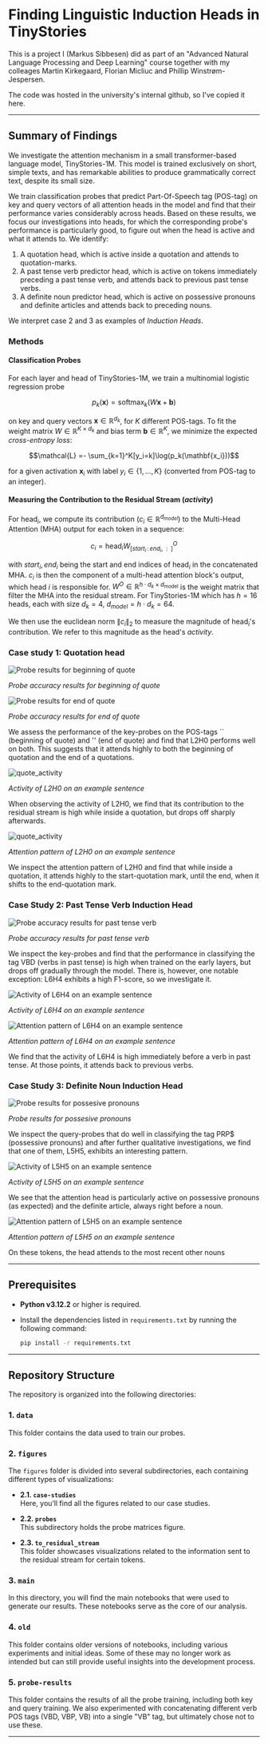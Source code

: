 # Finding Linguistic Induction Heads in TinyStories

This is a project I (Markus Sibbesen) did as part of an "Advanced Natural Language Processing and Deep Learning" course together with my colleages Martin Kirkegaard, Florian Micliuc and Phillip Winstrøm-Jespersen. 

The code was hosted in the university's internal github, so I've copied it here.

---

## Summary of Findings


We investigate the attention mechanism in a small transformer-based language model, TinyStories-1M. This model is trained exclusively on short, simple texts, and has remarkable abilities to produce grammatically correct text, despite its small size. 

We train classification probes that predict Part-Of-Speech tag (POS-tag) on key and query vectors of all attention heads in the model and find that their performance varies considerably across heads. Based on these results, we focus our investigations into heads, for which the corresponding probe's performance is particularly good, to figure out when the head is active and what it attends to. We identify: 
1. A quotation head, which is active inside a quotation and attends to quotation-marks.
2. A past tense verb predictor head, which is active on tokens immediately preceding a past tense verb, and attends back to previous past tense verbs.
3. A definite noun predictor head, which is active on possessive pronouns and definite articles and attends back to preceding nouns.

We interpret case 2 and 3 as examples of *Induction Heads*.


### Methods

#### Classification Probes

For each layer and head of TinyStories-1M, we train a multinomial logistic regression probe 
```math
p_k(\mathbf{x}) = \mathrm{softmax}_k(W\mathbf{x} + \mathbf{b})
```
on key and query vectors $`\mathbf{x} \in \mathbb{R}^{d_k}`$, for $K$ different POS-tags. To fit the weight matrix $W \in \mathbb{R}^{K\times {d_k}}$ and bias term $\mathbf{b} \in \mathbb{R}^K$, we minimize the expected *cross-entropy loss*:
```math
\mathcal{L} =- \sum_{k=1}^K[y_i=k]\log(p_k(\mathbf{x_i}))
```
for a given activation $\mathbf{x}_i$ with label $y_i\in\{1, \dots, K\}$ (converted from POS-tag to an integer).


#### Measuring the Contribution to the Residual Stream (*activity*)

For $`\mathrm{head}_i`$, we compute its contribution ($c_{i} \in \mathbb{R}^{d_{model}}$) to the Multi-Head Attention (MHA) output for each token in a sequence:

```math
c_{i} = \mathrm{head}_{i} W^O_{[start_i\,:\,end_i,\;\::\;\:]}
```

with $start_i, end_i$ being the start and end indices of $`\mathrm{head}_i`$ in the concatenated MHA. $c_{i}$ is then the component of a multi-head attention block's output, which head $i$ is responsible for. $W^O \in \mathbb{R}^{h \cdot d_k \times d_{\text{model}}}$ is the weight matrix that filter the MHA into the residual stream. For TinyStories-1M which has $h = 16$ heads, each with size $d_k=4$,  $d_{model}= h \cdot d_k = 64$.


We then use the euclidean norm $\|c_{i}\|_2$ to measure the magnitude of $`\mathrm{head}_i`$'s contribution. We refer to this magnitude as the head's *activity*.


### Case study 1: Quotation head


![Probe results for beginning of quote](figures/case_studies/quote_heads/inquote.png)

*Probe accuracy results for beginning of quote*

![Probe results for end of quote](figures/case_studies/quote_heads/outquote.png)

*Probe accuracy results for end of quote*

We assess the performance of the key-probes on the POS-tags `` (beginning of quote) and '' (end of quote) and find that L2H0 performs well on both. This suggests that it attends highly to both the beginning of quotation and the end of a quotations.


![quote_activity](figures/case_studies/quote_heads/quote_activity.png)

*Activity of L2H0 on an example sentence*

When observing the activity of L2H0, we find that its contribution to the residual stream is high while inside a quotation, but drops off sharply afterwards.

![quote_activity](figures/case_studies/quote_heads/quote_attention.png)

*Attention pattern of L2H0 on an example sentence*

We inspect the attention pattern of L2H0  and find that while inside a quotation, it attends highly to the start-quotation mark, until the end, when it shifts to the end-quotation mark.

### Case Study 2: Past Tense Verb Induction Head

![Probe accuracy results for past tense verb](figures/case_studies/preverb_heads/perverb_probe_VBD.png)

*Probe accuracy results for past tense verb*

We inspect the key-probes and find that the performance in classifying the tag VBD (verbs in past tense) is high when trained on the early layers, but drops off gradually through the model. There is, however, one notable exception: L6H4 exhibits a high F1-score, so we investigate it.

![Activity of L6H4 on an example sentence](figures/case_studies/preverb_heads/preverb_ativity.png)

*Activity of L6H4 on an example sentence*

![Attention pattern of L6H4 on an example sentence](figures/case_studies/preverb_heads/preverb_attention.png)

*Attention pattern of L6H4 on an example sentence*

We find that the activity of L6H4 is high immediately before a verb in past tense. At those points, it attends back to previous verbs.

### Case Study 3: Definite Noun Induction Head

![Probe results for possesive pronouns](figures/case_studies/prenoun_heads/prp_probes.png)

*Probe results for possesive pronouns*

We inspect the query-probes that do well in classifying the tag PRP\$ (possessive pronouns) and after further qualitative investigations, we find that one of them, L5H5, exhibits an interesting pattern. 

![Activity of L5H5 on an example sentence](figures/case_studies/prenoun_heads/quote_activity.png)

*Activity of L5H5 on an example sentence*

We see that the attention head is particularly active on possessive pronouns (as expected) and the definite article, always right before a noun. 

![Attention pattern of L5H5 on an example sentence](figures/case_studies/prenoun_heads/quote_attention.png)

*Attention pattern of L5H5 on an example sentence*

On these tokens, the head attends to the most recent other nouns

---
## Prerequisites

- **Python v3.12.2** or higher is required.
- Install the dependencies listed in `requirements.txt` by running the following command:

  ```zsh
  pip install -r requirements.txt
  ```
---

## Repository Structure

The repository is organized into the following directories:

### 1. `data`
This folder contains the data used to train our probes.

### 2. `figures`
The `figures` folder is divided into several subdirectories, each containing different types of visualizations:

- **2.1. `case-studies`**  
  Here, you’ll find all the figures related to our case studies.

- **2.2. `probes`**  
  This subdirectory holds the probe matrices figure.

- **2.3. `to_residual_stream`**  
  This folder showcases visualizations related to the information sent to the residual stream for certain tokens.

### 3. `main`
In this directory, you will find the main notebooks that were used to generate our results. These notebooks serve as the core of our analysis.

### 4. `old`
This folder contains older versions of notebooks, including various experiments and initial ideas. Some of these may no longer work as intended but can still provide useful insights into the development process.

### 5. `probe-results`
This folder contains the results of all the probe training, including both key and query training. We also experimented with concatenating different verb POS tags (VBD, VBP, VB) into a single "VB" tag, but ultimately chose not to use these.

---
